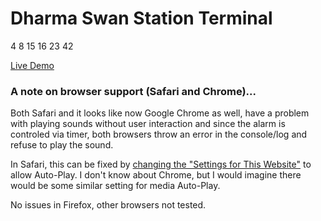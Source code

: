 # Dharma Swan Station Terminal

4 8 15 16 23 42

[Live Demo](http://lost.matronator.com)

### A note on browser support (Safari and Chrome)...

Both Safari and it looks like now Google Chrome as well, have a problem with playing sounds without user interaction and since the alarm is controled via timer, both browsers throw an error in the console/log and refuse to play the sound.

In Safari, this can be fixed by [changing the "Settings for This Website"](https://support.apple.com/en-gb/guide/safari/customize-settings-per-website-ibrw7f78f7fe/mac) to allow Auto-Play. I don't know about Chrome, but I would imagine there would be some similar setting for media Auto-Play.

No issues in Firefox, other browsers not tested.
